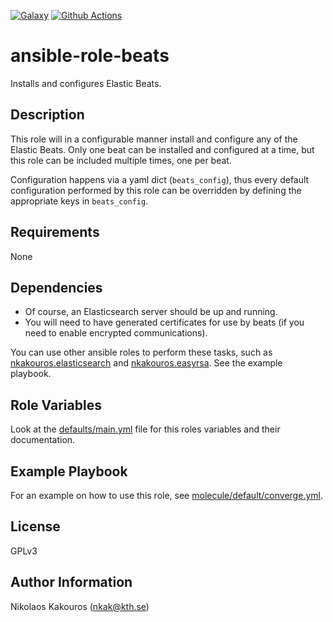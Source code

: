 [![Galaxy](https://img.shields.io/badge/galaxy-nkakouros.beats-blue.svg)](https://galaxy.ansible.com/nkakouros/beats/)
[![Github Actions](https://github.com/github/docs/actions/workflows/main.yml/badge.svg?branch=master)](https://github.com/nkakouros-original/ansible-role-beats/actions/workflows/main.yml)

ansible-role-beats
=========

Installs and configures Elastic Beats.

Description
-----------

This role will in a configurable manner install and configure any of the Elastic
Beats. Only one beat can be installed and configured at a time, but this role
can be included multiple times, one per beat.

Configuration happens via a yaml dict (`beats_config`), thus every default
configuration performed by this role can be overridden by defining the
appropriate keys in `beats_config`.

Requirements
------------

None

Dependencies
------------

- Of course, an Elasticsearch server should be up and running.
- You will need to have generated certificates for use by beats (if you
  need to enable encrypted communications).

You can use other ansible roles to perform these tasks, such as
[nkakouros.elasticsearch](https://github.com/nkakouros-original/ansible-role-elasticsearch)
and
[nkakouros.easyrsa](https://github.com/nkakouros-original/ansible-role-easyrsa).
See the example playbook.

Role Variables
--------------

Look at the [defaults/main.yml](defaults/main.yml) file for this roles variables and their
documentation.

Example Playbook
----------------

For an example on how to use this role, see
[molecule/default/converge.yml](molecule/default/converge.yml).

License
-------

GPLv3

Author Information
------------------

Nikolaos Kakouros (nkak@kth.se)
